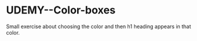 # UDEMY--Color-boxes
Small exercise about choosing the color and then h1 heading appears in that color.
